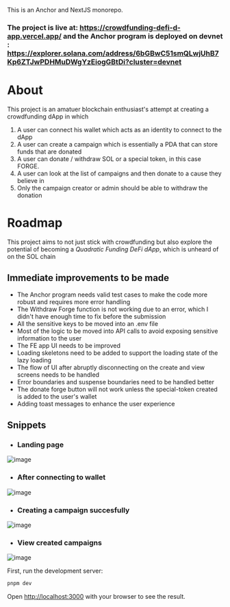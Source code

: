 This is an Anchor and NextJS monorepo.

### The project is live at: https://crowdfunding-defi-d-app.vercel.app/ and the Anchor program is deployed on devnet : https://explorer.solana.com/address/6bGBwC51smQLwjUhB7Kp6ZTJwPDHMuDWgYzEiogGBtDi?cluster=devnet

# About

This project is an amatuer blockchain enthusiast's attempt at creating a crowdfunding dApp in which 
1) A user can connect his wallet which acts as an identity to connect to the dApp
2) A user can create a campaign which is essentially a PDA that can store funds that are donated
3) A user can donate / withdraw SOL or a special token, in this case FORGE.
4) A user can look at the list of campaigns and then donate to a cause they believe in
5) Only the campaign creator or admin should be able to withdraw the donation

# Roadmap
This project aims to not just stick with crowdfunding but also explore the potential of becoming a *Quadratic Funding DeFi dApp*, which is unheard of on the SOL chain

## Immediate improvements to be made
- The Anchor program needs valid test cases to make the code more robust and requires more error handling
- The Withdraw Forge function is not working due to an error, which I didn't have enough time to fix before the submission
- All the sensitive keys to be moved into an .env file
- Most of the logic to be moved into API calls to avoid exposing sensitive information to the user
- The FE app UI needs to be improved
- Loading skeletons need to be added to support the loading state of the lazy loading
- The flow of UI after abruptly disconnecting on the create and view screens needs to be handled
- Error boundaries and suspense boundaries need to be handled better
- The donate forge button will not work unless the special-token created is added to the user's wallet
- Adding toast messages to enhance the user experience


## Snippets

- ### Landing page

![image](https://github.com/TheBarnakhil/crowdfunding-defi-dApp/assets/39586134/0b772f7c-3b20-473c-9969-a68142892f68)

- ### After connecting to wallet

![image](https://github.com/TheBarnakhil/crowdfunding-defi-dApp/assets/39586134/2c387fb8-68d2-4f4e-acb2-3cba39384517)


- ### Creating a campaign succesfully

![image](https://github.com/TheBarnakhil/crowdfunding-defi-dApp/assets/39586134/f2c427e8-c4cd-427a-9741-4a2b97c3d8eb)


- ### View created campaigns

![image](https://github.com/TheBarnakhil/crowdfunding-defi-dApp/assets/39586134/dcc5da82-9bb7-41df-917a-0b60b8fbf745)










First, run the development server:

```bash
pnpm dev
```

Open [http://localhost:3000](http://localhost:3000) with your browser to see the result.


